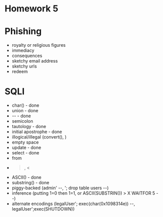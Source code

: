 # Homework 5

# Phishing

* royalty or religious figures
* immediacy
* consequences
* sketchy email address
* sketchy urls
* redeem


# SQLI

* char() - done
* union - done
* -- - done
* semicolon
* tautology - done
* initial apostrophe - done
* illogical/illegal (convert(), )
* empty space
* update - done
* select - done
* from
* >, < 
* ASCII() - done
* substring() - done
* piggy-backed (admin' --, '; drop table users --)
* inference (putting 1=0 then 1=1, or ASCII(SUBSTRIN()) > X WAITFOR 5 --)
* alternate encodings (legalUser'; exec(char(0x1098314e)) --, legalUser';exec(SHUTDOWN))
